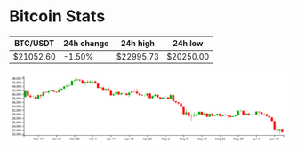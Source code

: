 # Bitcoin Stats

BTC/USDT|24h change|24h high|24h low|
|---|---|---|---|
|$21052.60|-1.50%|$22995.73|$20250.00|

<img src="./chart.svg">
